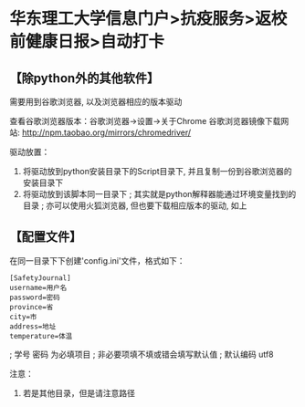 # 华东理工大学信息门户>抗疫服务>返校前健康日报>自动打卡

## 【除python外的其他软件】
需要用到谷歌浏览器, 以及浏览器相应的版本驱动

查看谷歌浏览器版本：谷歌浏览器->设置->关于Chrome
谷歌浏览器镜像下载网站: http://npm.taobao.org/mirrors/chromedriver/

驱动放置：

1. 将驱动放到python安装目录下的Script目录下, 并且复制一份到谷歌浏览器的安装目录下
2. 将驱动放到该脚本同一目录下
; 其实就是python解释器能通过环境变量找到的目录
; 亦可以使用火狐浏览器, 但也要下载相应版本的驱动, 如上

## 【配置文件】
在同一目录下下创建'config.ini'文件，格式如下：

```
[SafetyJournal]
username=用户名
password=密码
province=省
city=市
address=地址
temperature=体温
```
; 学号 密码 为必填项目
; 非必要项填不填或错会填写默认值
; 默认编码 utf8

注意：

1. 若是其他目录，但是请注意路径